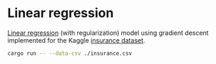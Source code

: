 # Linear regression

[Linear regression](https://youtu.be/W46UTQ_JDPk?si=dfz9_kFBUkM3E1RR) (with regularization) model using gradient descent implemented for the Kaggle [insurance dataset](https://www.kaggle.com/code/kianwee/linear-regression-insurance-dataset).

```bash
cargo run -- --data-csv ./insurance.csv
```
